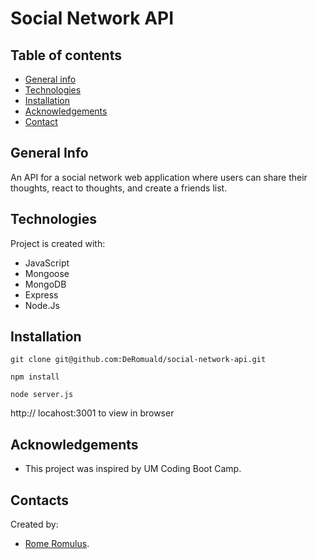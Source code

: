 # Social Network API

## Table of contents
* [General info](#general-info)
* [Technologies](#technologies)
* [Installation](#installation)
* [Acknowledgements](#acknowledgements)
* [Contact](#contact)



## General Info
An API for a social network web application where users can share their thoughts, react to thoughts, and create a friends list.

## Technologies
Project is created with:
- JavaScript
- Mongoose
- MongoDB
- Express
- Node.Js

## Installation

``` terminal
git clone git@github.com:DeRomuald/social-network-api.git

npm install

node server.js
```
 http:// locahost:3001 to view in browser

## Acknowledgements
- This project was inspired by UM Coding Boot Camp.

## Contacts
Created by:
- [Rome Romulus](https://github.com/DeRomuald).
